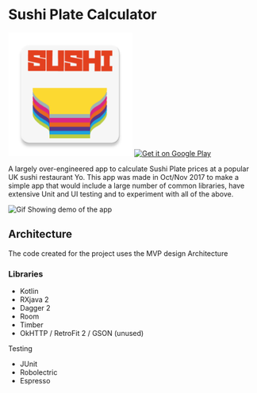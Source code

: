 # Sushi Plate Calculator

<img src="app/src/main/ic_launcher-web.png" height="250" alt="Sushi Plate Calulator App Icon, Multicoloured plate with the word Sushi"/> <a href='https://play.google.com/store/apps/details?id=com.simplyapp.plate.calculator&pcampaignid=MKT-Other-global-all-co-prtnr-py-PartBadge-Mar2515-1'><img alt='Get it on Google Play' src='https://play.google.com/intl/en_gb/badges/images/generic/en_badge_web_generic.png' height="75"/></a>

A largely over-engineered app to calculate Sushi Plate prices at a popular UK sushi restaurant Yo.
This app was made in Oct/Nov 2017 to make a simple app that would include a large number of common libraries, have extensive Unit and UI testing and to experiment with all of the above.

<img src="demo/SushiPlateDemo.gif" height="500" alt="Gif Showing demo of the app"/>

## Architecture
The code created for the project uses the MVP design Architecture
### Libraries
- Kotlin
- RXjava 2
- Dagger 2
- Room
- Timber
- OkHTTP / RetroFit 2 / GSON (unused)

Testing
- JUnit
- Robolectric
- Espresso
